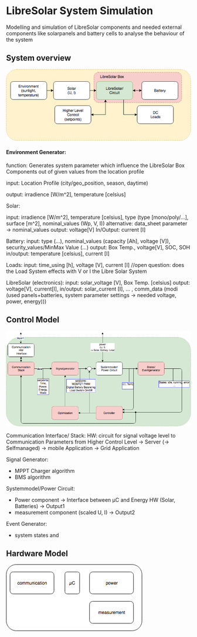 # LibreSolar System Simulation

Modelling and simulation of LibreSolar components and needed external components like solarpanels and battery cells to analyse the behaviour of the system

## System overview
![Simulation_System Overview](00_Documentation_Pictures/LS_SystemOverview.png)

#### Environment Generator:
function: Generates system parameter which influence the LibreSolar Box Components out of given values from the location profile

input:  Location Profile (city/geo_position, season, daytime)

output: irradience [W/m^2], temperature [celsius]

Solar:

input:      irradience [W/m^2], temperature [celsius], type (type [mono/poly/...], surface [m^2], nominal_values (Wp, V, I))
            alternative: data_sheet parameter -> nominal_values 
output:     voltage[V]
In/Output:  current [I]

Battery:
input:         type (...), nominal_values (capacity [Ah], voltage [V]), security_values/MinMax Value (...)
output:       Box Temp., voltage[V], SOC, SOH
in/output:   temperature [celsius], current [I]

Loads:
input:   time_using [h], voltage [V], current [I] //open question: does the Load System effects with V or I the Libre Solar System

LibreSolar (electronics):
input:       solar_voltage [V], Box Temp. [celsius]
output:     voltage[V], current[I],
in/output: solar_current [I], ... , comm_data (modi (used panels+batteries, system parameter settings -> needed voltage, power, energy)))

## Control Model
![Simulation_Control_Model](00_Documentation_Pictures/LS_ControlModel.png)

Communication Interface/ Stack:
HW: circuit for signal voltage level to 
Communication Parameters from Higher Control Level
-> Server
(-> Selfmanaged)
-> mobile Application
-> Grid Application

Signal Generator:
- MPPT Charger algorithm
- BMS algorithm

Systemmodel/Power Circuit:
- Power component -> Interface between µC and Energy HW (Solar, Batteries) -> Output1
- measurement component (scaled U, I) -> Output2

Event Generator:
- system states and 

## Hardware Model
![Simulation_Hardware_Model](00_Documentation_Pictures/LS_HWModel.png)
